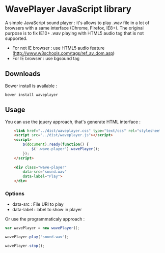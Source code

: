 WavePlayer JavaScript library
========

A simple JavaScript sound player : it's allows to play .wav file in a lot of browsers with a same interface (Chrome, Firefox, IE8+). 
The original purpose is to fix IE10+ .wav playing with HTML5 audio tag that is not supported.

* For not IE browser : use HTML5 audio feature (http://www.w3schools.com/tags/ref_av_dom.asp)
* For IE browser : use bgsound tag

## Downloads

Bower install is available :

```
bower install waveplayer
```

## Usage

You can use the jquery approach, that's generate HTML interface :

```html
	<link href="../dist/waveplayer.css" type="text/css" rel="stylesheet" />
	<script src="../dist/waveplayer.js"></script>
	<script>
		$(document).ready(function() {
			$('.wave-player').wavePlayer();
		});
	</script>
	
	<div class="wave-player" 
		data-src="sound.wav" 
		data-label="Play">
	</div>		
```

### Options

* data-src : File URI to play
* data-label : label to show in player

Or use the programmaticaly approach :  

```javascript
var wavePlayer = new wavePlayer();

wavePlayer.play('sound.wav');

wavePlayer.stop();
```
